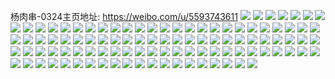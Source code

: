 杨肉串-0324主页地址: https://weibo.com/u/5593743611 
![](https://wx4.sinaimg.cn/mw2000/0066yMf9ly1h9cvbsm51aj30u0140aiz.jpg) 
![](https://wx4.sinaimg.cn/mw2000/0066yMf9ly1h9cvbsy872j30u0140akb.jpg) 
![](https://wx4.sinaimg.cn/mw2000/0066yMf9ly1h926eedw6fj30u01aw0zh.jpg) 
![](https://wx4.sinaimg.cn/mw2000/0066yMf9ly1h926eko6akj31hc0u0k4c.jpg) 
![](https://wx4.sinaimg.cn/mw2000/0066yMf9ly1h8qml4w9ugj30u0140gr7.jpg) 
![](https://wx4.sinaimg.cn/mw2000/0066yMf9ly1h8qml4kpzwj30u0140q90.jpg) 
![](https://wx4.sinaimg.cn/mw2000/0066yMf9ly1h7lze2cm6gj30u0104dm3.jpg) 
![](https://wx4.sinaimg.cn/mw2000/0066yMf9ly1h74t2eifqmj30u013zajv.jpg) 
![](https://wx4.sinaimg.cn/mw2000/0066yMf9ly1h74t2fd92vj30u013zk4k.jpg) 
![](https://wx4.sinaimg.cn/mw2000/0066yMf9ly1h74t2g79d0j30u013z4cb.jpg) 
![](https://wx4.sinaimg.cn/mw2000/0066yMf9ly1h74t2dhdeaj30u013zqd0.jpg) 
![](https://wx4.sinaimg.cn/mw2000/0066yMf9ly1h74t2gv5z9j30u0140th2.jpg) 
![](https://wx4.sinaimg.cn/mw2000/0066yMf9ly1h74t2hnkjqj30u0140k5i.jpg) 
![](https://wx4.sinaimg.cn/mw2000/0066yMf9ly1h6u9x76xruj30u0140wo4.jpg) 
![](https://wx4.sinaimg.cn/mw2000/0066yMf9ly1h6u9x7woy2j30u0140483.jpg) 
![](https://wx4.sinaimg.cn/mw2000/0066yMf9ly1h6u9x6r8mtj30u0140dqk.jpg) 
![](https://wx4.sinaimg.cn/mw2000/0066yMf9ly1h6u9xa7j5bj30u0140794.jpg) 
![](https://wx4.sinaimg.cn/mw2000/0066yMf9ly1h6ef6le49wj30u0140gmt.jpg) 
![](https://wx4.sinaimg.cn/mw2000/0066yMf9ly1h6ef6jlv12j30u00u00vt.jpg) 
![](https://wx4.sinaimg.cn/mw2000/0066yMf9ly1h6ef6m5uqnj30u0140teu.jpg) 
![](https://wx4.sinaimg.cn/mw2000/0066yMf9ly1h66b9us1tuj30wi0o376h.jpg) 
![](https://wx4.sinaimg.cn/mw2000/0066yMf9ly1h66ba010p7j31hc0u07ap.jpg) 
![](https://wx4.sinaimg.cn/mw2000/0066yMf9ly1h66ba3vw9oj32c02c0qv5.jpg) 
![](https://wx4.sinaimg.cn/mw2000/0066yMf9ly1h63z9ojqghj30u0140tb2.jpg) 
![](https://wx4.sinaimg.cn/mw2000/0066yMf9ly1h63z9p5pmoj30u01400yq.jpg) 
![](https://wx4.sinaimg.cn/mw2000/0066yMf9ly1h63z9nmf3nj30u0140tfj.jpg) 
![](https://wx4.sinaimg.cn/mw2000/0066yMf9ly1h63z9pj0w7j30u0140dke.jpg) 
![](https://wx4.sinaimg.cn/mw2000/0066yMf9ly1h5j0vr3u61j30u013zamf.jpg) 
![](https://wx4.sinaimg.cn/mw2000/0066yMf9ly1h5j0vqhnl3j30u013z7bf.jpg) 
![](https://wx4.sinaimg.cn/mw2000/0066yMf9ly1h5j0vrmjz1j30u014044y.jpg) 
![](https://wx4.sinaimg.cn/mw2000/0066yMf9ly1h4zj0ca6e6j31ps2iqx6q.jpg) 
![](https://wx4.sinaimg.cn/mw2000/0066yMf9ly1h4zj0j0z76j31sc2ds4qq.jpg) 
![](https://wx4.sinaimg.cn/mw2000/0066yMf9ly1h4zj0rfkrdj31mi29ahdt.jpg) 
![](https://wx4.sinaimg.cn/mw2000/0066yMf9ly1h45956pu53j30u01hctmb.jpg) 
![](https://wx4.sinaimg.cn/mw2000/0066yMf9ly1h4595dokycj30u01hc4e6.jpg) 
![](https://wx4.sinaimg.cn/mw2000/0066yMf9ly1gvjb1raohzj61dg1kwb2902.jpg) 
![](https://wx4.sinaimg.cn/mw2000/0066yMf9ly1gvjb1tsqbaj62c0340u0z02.jpg) 
![](https://wx4.sinaimg.cn/mw2000/0066yMf9ly1gvjb1xv24qj61kw2dcb2a02.jpg) 
![](https://wx4.sinaimg.cn/mw2000/0066yMf9ly1gvjb1zq9c2j62c0340x6q02.jpg) 
![](https://wx4.sinaimg.cn/mw2000/0066yMf9ly1gvjb22cigdj62c02c0npd02.jpg) 
![](https://wx4.sinaimg.cn/mw2000/0066yMf9ly1gvjb21fvosj61sc2dshdt02.jpg) 
![](https://wx4.sinaimg.cn/mw2000/0066yMf9ly1gvjb23v1fmj62c0340qv602.jpg) 
![](https://wx4.sinaimg.cn/mw2000/0066yMf9ly1gvjb26d1aaj62c02c04qq02.jpg) 
![](https://wx4.sinaimg.cn/mw2000/0066yMf9ly1gvjb285gyfj62c02c04qq02.jpg) 
![](https://wx4.sinaimg.cn/mw2000/0066yMf9ly1gtqsal1xqqj62c03404qq02.jpg) 
![](https://wx4.sinaimg.cn/mw2000/0066yMf9ly1gtqsampvf1j62c03401ky02.jpg) 
![](https://wx4.sinaimg.cn/mw2000/0066yMf9ly1gtqsan2rj8j60n006wwgg02.jpg) 
![](https://wx4.sinaimg.cn/mw2000/0066yMf9ly1gqkc9o1ehcj30u01087g8.jpg) 
![](https://wx4.sinaimg.cn/mw2000/0066yMf9ly1gqkc9n3rtqj30u0140dmc.jpg) 
![](https://wx4.sinaimg.cn/mw2000/0066yMf9ly1gqkc9pg2q9j30u00y1gri.jpg) 
![](https://wx4.sinaimg.cn/mw2000/0066yMf9ly1gqkc9sa5sgj30u0140drr.jpg) 
![](https://wx4.sinaimg.cn/mw2000/0066yMf9ly1gqkc9wbuppj30u0140dsb.jpg) 
![](https://wx4.sinaimg.cn/mw2000/0066yMf9ly1gqkc9yfdl5j30u011dk3b.jpg) 
![](https://wx4.sinaimg.cn/mw2000/0066yMf9ly1gqkc9zjflwj31400u0n3f.jpg) 
![](https://wx4.sinaimg.cn/mw2000/0066yMf9ly1gqkca6xtzpj30u013ik4w.jpg) 
![](https://wx4.sinaimg.cn/mw2000/0066yMf9ly1gqkca2vyftj31400u0jxx.jpg) 
![](https://wx4.sinaimg.cn/mw2000/0066yMf9ly1gqgtp19gk0j32122i3b2f.jpg) 
![](https://wx4.sinaimg.cn/mw2000/0066yMf9ly1gqgtp4tjgrj32162hl4qv.jpg) 
![](https://wx4.sinaimg.cn/mw2000/0066yMf9ly1gqgtp89q1pj31yy2m5x6u.jpg) 
![](https://wx4.sinaimg.cn/mw2000/0066yMf9ly1gqgtpe8iijj32c0340e89.jpg) 
![](https://wx4.sinaimg.cn/mw2000/0066yMf9ly1gqgtounp7ij33402c04qr.jpg) 
![](https://wx4.sinaimg.cn/mw2000/0066yMf9ly1gqgtpjfixbj32c0340npl.jpg) 
![](https://wx4.sinaimg.cn/mw2000/0066yMf9ly1gqgtpl9ovfj32c0340hdu.jpg) 
![](https://wx4.sinaimg.cn/mw2000/0066yMf9ly1gqgtpmo74qj32c03401ky.jpg) 
![](https://wx4.sinaimg.cn/mw2000/0066yMf9ly1gqgtpotj8ej32c0340e82.jpg) 
![](https://wx4.sinaimg.cn/mw2000/0066yMf9ly1gpzmdp6zk4j30u0140479.jpg) 
![](https://wx4.sinaimg.cn/mw2000/0066yMf9ly1gpzmdh9uwhj30u0140qcg.jpg) 
![](https://wx4.sinaimg.cn/mw2000/0066yMf9ly1gpzmdi8t7qj30u0140gue.jpg) 
![](https://wx4.sinaimg.cn/mw2000/0066yMf9ly1gptygmszojj30u0140gxg.jpg) 
![](https://wx4.sinaimg.cn/mw2000/0066yMf9ly1gptygock7uj30u0140152.jpg) 
![](https://wx4.sinaimg.cn/mw2000/0066yMf9ly1gptygllghlj30u0140drt.jpg) 
![](https://wx4.sinaimg.cn/mw2000/0066yMf9ly1gptygspc1bj30u0140qbs.jpg) 
![](https://wx4.sinaimg.cn/mw2000/0066yMf9ly1gptygqot9fj30u013jah8.jpg) 
![](https://wx4.sinaimg.cn/mw2000/0066yMf9ly1gptygq5okij30u0140wmh.jpg) 
![](https://wx4.sinaimg.cn/mw2000/0066yMf9ly1gptygv7ngdj30u01401ed.jpg) 
![](https://wx4.sinaimg.cn/mw2000/0066yMf9ly1gptygpie2gj30u0140qew.jpg) 
![](https://wx4.sinaimg.cn/mw2000/0066yMf9ly1gptygr6zmoj30u013zdmv.jpg) 
![](https://wx4.sinaimg.cn/mw2000/0066yMf9ly1gpk52a2smlj30u0140k0s.jpg) 
![](https://wx4.sinaimg.cn/mw2000/0066yMf9ly1gpk52aknvaj30u0140k1j.jpg) 
![](https://wx4.sinaimg.cn/mw2000/0066yMf9ly1gpk52be2f1j30u0140dow.jpg) 
![](https://wx4.sinaimg.cn/mw2000/0066yMf9ly1gpk52bxkanj30u01404cc.jpg) 
![](https://wx4.sinaimg.cn/mw2000/0066yMf9ly1gpk52980w0j30u0140ag4.jpg) 
![](https://wx4.sinaimg.cn/mw2000/0066yMf9ly1gpk52co0q7j31400u0k3h.jpg) 
![](https://wx4.sinaimg.cn/mw2000/0066yMf9ly1gpk52d2ohkj30u00u0ai6.jpg) 
![](https://wx4.sinaimg.cn/mw2000/0066yMf9ly1gpk52e6haaj30u014047c.jpg) 
![](https://wx4.sinaimg.cn/mw2000/0066yMf9ly1gpk52drjgpj30u00u0jy0.jpg) 
![](https://wx4.sinaimg.cn/mw2000/0066yMf9ly1goqiohien9j32c02c0npd.jpg) 
![](https://wx4.sinaimg.cn/mw2000/0066yMf9ly1goqiojcfcfj32b535sx6p.jpg) 
![](https://wx4.sinaimg.cn/mw2000/0066yMf9ly1goqiol0kgfj32be35snpd.jpg) 
![](https://wx4.sinaimg.cn/mw2000/0066yMf9ly1goqiom0sstj32c0340npd.jpg) 
![](https://wx4.sinaimg.cn/mw2000/0066yMf9ly1goocaorde3j32c0340qv6.jpg) 
![](https://wx4.sinaimg.cn/mw2000/0066yMf9ly1goocaqnup0j32c0340e83.jpg) 
![](https://wx4.sinaimg.cn/mw2000/0066yMf9ly1goocasvmxkj32c0340x6s.jpg) 
![](https://wx4.sinaimg.cn/mw2000/0066yMf9ly1goocavigl7j32c0340b2d.jpg) 
![](https://wx4.sinaimg.cn/mw2000/0066yMf9ly1goocawjeq5j31l332mhdt.jpg) 
![](https://wx4.sinaimg.cn/mw2000/0066yMf9ly1goocaxwnioj32c03401l0.jpg) 
![](https://wx4.sinaimg.cn/mw2000/0066yMf9ly1goocb00yzkj32c03404qr.jpg) 
![](https://wx4.sinaimg.cn/mw2000/0066yMf9ly1goocb22v4cj32c02c0qv5.jpg) 
![](https://wx4.sinaimg.cn/mw2000/0066yMf9ly1goocb469pij32c02c0hdt.jpg) 
![](https://wx4.sinaimg.cn/mw2000/0066yMf9ly1go2g3wj39sj32c0340npj.jpg) 
![](https://wx4.sinaimg.cn/mw2000/0066yMf9ly1gnzpgb6zbzj32c0340b2a.jpg) 
![](https://wx4.sinaimg.cn/mw2000/0066yMf9ly1gnzpgi6gg5j32c0340npe.jpg) 
